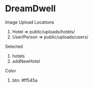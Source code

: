 # DreamDwell

Image Upload Locations
1. Hotel => public/uploads/hotels/
2. User/Person => public/uploads/users/

Selected
1. hotels
2. addNewHotel

Color
1. btn: #ff545a